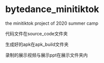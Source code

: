 # bytedance_minitiktok

the minitiktok project of 2020 summer camp

代码文件在source_code文件夹

生成好的apk在apk_build文件夹

录制的展示视频与展示ppt在展示文件夹内

